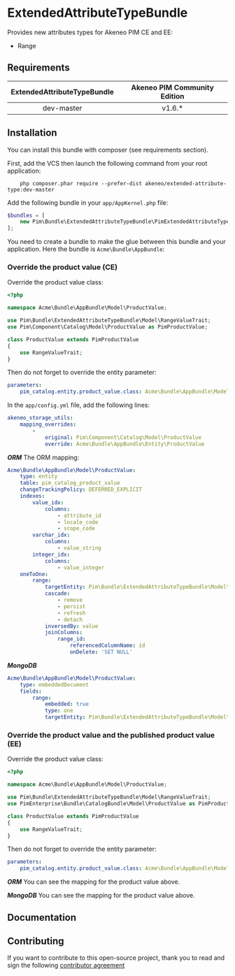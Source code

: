 # ExtendedAttributeTypeBundle

Provides new attributes types for Akeneo PIM CE and EE:
- Range

## Requirements

| ExtendedAttributeTypeBundle | Akeneo PIM Community Edition |
|:---------------------------:|:----------------------------:|
| dev-master                  | v1.6.*                       |

## Installation
You can install this bundle with composer (see requirements section).

First, add the VCS then launch the following command from your root application:
```
    php composer.phar require --prefer-dist akeneo/extended-attribute-type:dev-master
```

Add the following bundle in your `app/AppKernel.php` file:

```php
$bundles = [
    new Pim\Bundle\ExtendedAttributeTypeBundle\PimExtendedAttributeTypeBundle(),
];
```

You need to create a bundle to make the glue between this bundle and your application. Here the bundle is `Acme\Bundle\AppBundle`:

### Override the product value (CE)

Override the product value class:
```php
<?php

namespace Acme\Bundle\AppBundle\Model\ProductValue;

use Pim\Bundle\ExtendedAttributeTypeBundle\Model\RangeValueTrait;
use Pim\Component\Catalog\Model\ProductValue as PimProductValue;

class ProductValue extends PimProductValue
{
    use RangeValueTrait;
}
```

Then do not forget to override the entity parameter:
```yaml
parameters:
    pim_catalog.entity.product_value.class: Acme\Bundle\AppBundle\Model\ProductValue
```

In the `app/config.yml` file, add the following lines:

```yaml
akeneo_storage_utils:
    mapping_overrides:
        -
            original: Pim\Component\Catalog\Model\ProductValue
            override: Acme\Bundle\AppBundle\Entity\ProductValue
```

***ORM***
The ORM mapping:
```yaml
Acme\Bundle\AppBundle\Model\ProductValue:
    type: entity
    table: pim_catalog_product_value
    changeTrackingPolicy: DEFERRED_EXPLICIT
    indexes:
        value_idx:
            columns:
                - attribute_id
                - locale_code
                - scope_code
        varchar_idx:
            columns:
                - value_string
        integer_idx:
            columns:
                - value_integer
    oneToOne:
        range:
            targetEntity: Pim\Bundle\ExtendedAttributeTypeBundle\Model\ProductRange
            cascade:
                - remove
                - persist
                - refresh
                - detach
            inversedBy: value
            joinColumns:
                range_id:
                    referencedColumnName: id
                    onDelete: 'SET NULL'
```

***MongoDB***
```yaml
Acme\Bundle\AppBundle\Model\ProductValue:
    type: embeddedDocument
    fields:
        range:
            embedded: true
            type: one
            targetEntity: Pim\Bundle\ExtendedAttributeTypeBundle\Model\ProductRange
```


### Override the product value and the published product value (EE)

Override the product value class:

```php
<?php

namespace Acme\Bundle\AppBundle\Model\ProductValue;

use Pim\Bundle\ExtendedAttributeTypeBundle\Model\RangeValueTrait;
use PimEnterprise\Bundle\CatalogBundle\Model\ProductValue as PimProductValue;

class ProductValue extends PimProductValue
{
    use RangeValueTrait;
}
```

Then do not forget to override the entity parameter:
```yaml
parameters:
    pim_catalog.entity.product_value.class: Acme\Bundle\AppBundle\Model\ProductValue
```


***ORM***
You can see the mapping for the product value above.

***MongoDB***
You can see the mapping for the product value above.

## Documentation


## Contributing

If you want to contribute to this open-source project, thank you to read and sign the following [contributor agreement](http://www.akeneo.com/contributor-license-agreement/)
